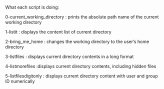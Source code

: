 What each script is doing:

0-current_working_directory :  prints the absolute path name of the current working directory

1-listit : displays the content list of current directory

2-bring_me_home : changes the working directory to the user’s home directory

3-listfiles : displays current directory contents in a long format

4-listmorefiles :displays current directory contents, including hidden files

5-listfilesdigitonly : displays current directory content with user and group ID numerically
